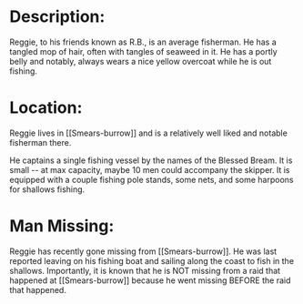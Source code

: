 # Description:
Reggie, to his friends known as R.B., is an average fisherman. He has a tangled mop of hair, often with tangles of seaweed in it. He has a portly belly and notably, always wears a nice yellow overcoat while he is out fishing.
# Location:
Reggie lives in [[Smears-burrow]] and is a relatively well liked and notable fisherman there. 

He captains a single fishing vessel by the names of the Blessed Bream. It is small -- at max capacity, maybe 10 men could accompany the skipper. It is equipped with a couple fishing pole stands, some nets, and some harpoons for shallows fishing. 
# Man Missing:
Reggie has recently gone missing from [[Smears-burrow]]. He was last reported leaving on his fishing boat and sailing along the coast to fish in the shallows. Importantly, it is known that he is NOT missing from a raid that happened at [[Smears-burrow]] because he went missing BEFORE the raid that happened. 